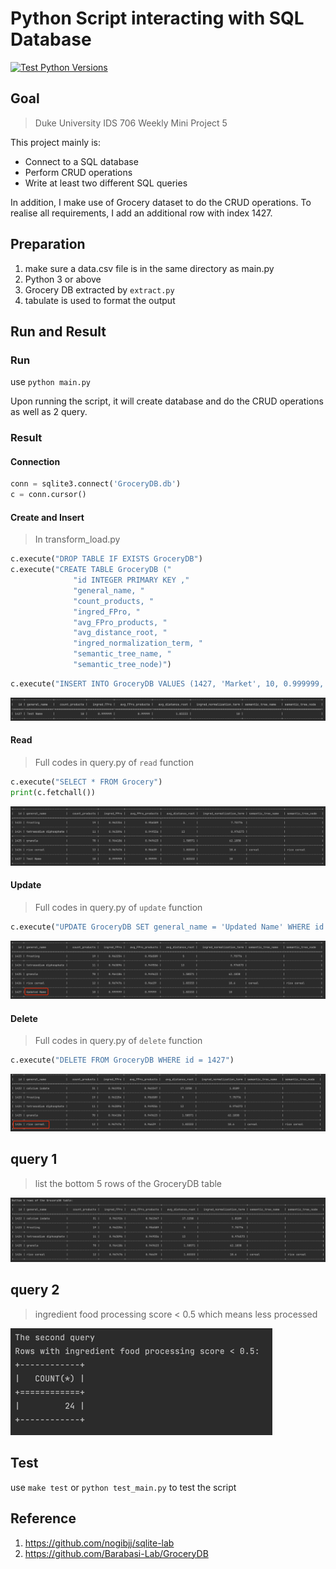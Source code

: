 # Python Script interacting with SQL Database

[![Test Python Versions](https://github.com/nogibjj/IDS706-MiniProject5-Sqlite/actions/workflows/cicd.yml/badge.svg)](https://github.com/nogibjj/IDS706-MiniProject5-Sqlite/actions/workflows/cicd.yml)

## Goal

> Duke University IDS 706 Weekly Mini Project 5

This project mainly is:
- Connect to a SQL database
- Perform CRUD operations
- Write at least two different SQL queries

In addition, I make use of Grocery dataset to do the CRUD operations.
To realise all requirements, I add an additional row with index 1427.

## Preparation

1. make sure a data.csv file is in the same directory as main.py
2. Python 3 or above
3. Grocery DB extracted by `extract.py`
4. tabulate is used to format the output

## Run and Result

### Run
use
`python main.py`

Upon running the script, it will create database and do the CRUD operations as well as 2 query.

### Result

#### Connection

```python
conn = sqlite3.connect('GroceryDB.db')
c = conn.cursor()
```

#### Create and Insert
> In transform_load.py
```python
c.execute("DROP TABLE IF EXISTS GroceryDB")
c.execute("CREATE TABLE GroceryDB ("
              "id INTEGER PRIMARY KEY ,"
              "general_name, "
              "count_products, "
              "ingred_FPro, "
              "avg_FPro_products, "
              "avg_distance_root, "
              "ingred_normalization_term, "
              "semantic_tree_name, "
              "semantic_tree_node)")
```

```python
c.execute("INSERT INTO GroceryDB VALUES (1427, 'Market', 10, 0.999999, 0.99999, 1.83333, 10.0, '', '')")
```
![img.png](img/img.png)

#### Read
> Full codes in  query.py of `read` function
```python
c.execute("SELECT * FROM Grocery")
print(c.fetchall())
```
![img_1.png](img/img_1.png)

#### Update
> Full codes in  query.py of `update` function
```python
c.execute("UPDATE GroceryDB SET general_name = 'Updated Name' WHERE id = 1427")
```

![img_2.png](img/img_2.png)

#### Delete

> Full codes in  query.py of `delete` function
```python
c.execute("DELETE FROM GroceryDB WHERE id = 1427")
```

![img_3.png](img/img_3.png)

## query 1
> list the bottom 5 rows of the GroceryDB table

![img_4.png](img/img_4.png)

## query 2
> ingredient food processing score < 0.5 which means less processed

![img_5.png](img/img_5.png)

## Test

use 
`make test` or `python test_main.py` to test the script

## Reference

1. https://github.com/nogibjj/sqlite-lab
2. https://github.com/Barabasi-Lab/GroceryDB